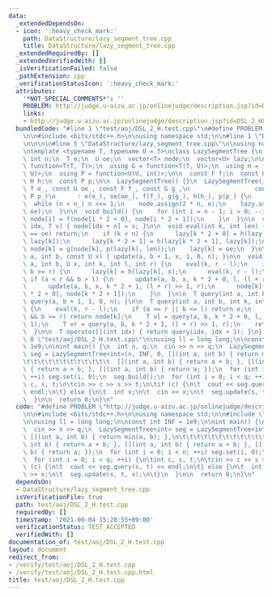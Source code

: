 ```yaml
---
data:
  _extendedDependsOn:
  - icon: ':heavy_check_mark:'
    path: DataStructure/lazy_segment_tree.cpp
    title: DataStructure/lazy_segment_tree.cpp
  _extendedRequiredBy: []
  _extendedVerifiedWith: []
  _isVerificationFailed: false
  _pathExtension: cpp
  _verificationStatusIcon: ':heavy_check_mark:'
  attributes:
    '*NOT_SPECIAL_COMMENTS*': ''
    PROBLEM: http://judge.u-aizu.ac.jp/onlinejudge/description.jsp?id=DSL_2_H&lang=ja
    links:
    - http://judge.u-aizu.ac.jp/onlinejudge/description.jsp?id=DSL_2_H&lang=ja
  bundledCode: "#line 1 \"test/aoj/DSL_2_H.test.cpp\"\n#define PROBLEM \"http://judge.u-aizu.ac.jp/onlinejudge/description.jsp?id=DSL_2_H&lang=ja\"\
    \n\n#include <bits/stdc++.h>\n\nusing namespace std;\n\n#line 1 \"DataStructure/lazy_segment_tree.cpp\"\
    \n\n\n\n#line 5 \"DataStructure/lazy_segment_tree.cpp\"\n\nusing namespace std;\n\
    \ntemplate <typename T, typename U = T>\nclass LazySegmentTree {\n public:\n \
    \ int n;\n  T e;\n  U oe;\n  vector<T> node;\n  vector<U> lazy;\n\n  using F =\
    \ function<T(T, T)>;\n  using G = function<T(T, U)>;\n  using H = function<U(U,\
    \ U)>;\n  using P = function<U(U, int)>;\n\n  const F f;\n  const G g;\n  const\
    \ H h;\n  const P p;\n\n  LazySegmentTree() {}\n  LazySegmentTree(int n_, const\
    \ T e_, const U oe_, const F f_, const G g_,\n                  const H h_, const\
    \ P p_)\n      : e(e_), oe(oe_), f(f_), g(g_), h(h_), p(p_) {\n    n = 1;\n  \
    \  while (n < n_) n <<= 1;\n    node.assign(2 * n, e);\n    lazy.assign(2 * n,\
    \ oe);\n  }\n\n  void build() {\n    for (int i = n - 1; i > 0; --i) {\n     \
    \ node[i] = f(node[i * 2 + 0], node[i * 2 + 1]);\n    }\n  }\n\n  void set(int\
    \ idx, T v) { node[idx + n] = v; }\n\n  void eval(int k, int len) {\n    if (lazy[k]\
    \ == oe) return;\n    if (k < n) {\n      lazy[k * 2 + 0] = h(lazy[k * 2 + 0],\
    \ lazy[k]);\n      lazy[k * 2 + 1] = h(lazy[k * 2 + 1], lazy[k]);\n    }\n   \
    \ node[k] = g(node[k], p(lazy[k], len));\n    lazy[k] = oe;\n  }\n\n  void update(int\
    \ a, int b, const U x) { update(a, b + 1, x, 1, 0, n); }\n\n  void update(int\
    \ a, int b, U x, int k, int l, int r) {\n    eval(k, r - l);\n    if (a <= l &&\
    \ b >= r) {\n      lazy[k] = h(lazy[k], x);\n      eval(k, r - l);\n    } else\
    \ if (a < r && b > l) {\n      update(a, b, x, k * 2 + 0, l, (l + r) >> 1);\n\
    \      update(a, b, x, k * 2 + 1, (l + r) >> 1, r);\n      node[k] = f(node[k\
    \ * 2 + 0], node[k * 2 + 1]);\n    }\n  }\n\n  T query(int a, int b) { return\
    \ query(a, b + 1, 1, 0, n); }\n\n  T query(int a, int b, int k, int l, int r)\
    \ {\n    eval(k, r - l);\n    if (a >= r || b <= l) return e;\n    if (a <= l\
    \ && b >= r) return node[k];\n    T vl = query(a, b, k * 2 + 0, l, (l + r) >>\
    \ 1);\n    T vr = query(a, b, k * 2 + 1, (l + r) >> 1, r);\n    return f(vl, vr);\n\
    \  }\n\n  T operator[](int idx) { return query(idx, idx + 1); }\n};\n\n\n#line\
    \ 8 \"test/aoj/DSL_2_H.test.cpp\"\n\nusing ll = long long;\n\nconst int INF =\
    \ 1e9;\n\nint main() {\n  int n, q;\n  cin >> n >> q;\n  LazySegmentTree<int>\
    \ seg = LazySegmentTree<int>(n, INF, 0, [](int a, int b) { return min(a, b); },\n\
    \t\t\t\t\t\t\t\t\t\t\t\t  [](int a, int b) { return a + b; }, [](int a, int b)\
    \ { return a + b; }, [](int a, int b) { return a; });\n  for (int i = 0; i < n;\
    \ ++i) seg.set(i, 0);\n  seg.build();\n  for (int i = 0; i < q; ++i) {\n\tint\
    \ c, s, t;\n\tcin >> c >> s >> t;\n\tif (c) {\n\t  cout << seg.query(s, t) <<\
    \ endl;\n\t} else {\n\t  int x;\n\t  cin >> x;\n\t  seg.update(s, t, x);\n\t}\n\
    \  }\n\n  return 0;\n}\n"
  code: "#define PROBLEM \"http://judge.u-aizu.ac.jp/onlinejudge/description.jsp?id=DSL_2_H&lang=ja\"\
    \n\n#include <bits/stdc++.h>\n\nusing namespace std;\n\n#include \"../../DataStructure/lazy_segment_tree.cpp\"\
    \n\nusing ll = long long;\n\nconst int INF = 1e9;\n\nint main() {\n  int n, q;\n\
    \  cin >> n >> q;\n  LazySegmentTree<int> seg = LazySegmentTree<int>(n, INF, 0,\
    \ [](int a, int b) { return min(a, b); },\n\t\t\t\t\t\t\t\t\t\t\t\t  [](int a,\
    \ int b) { return a + b; }, [](int a, int b) { return a + b; }, [](int a, int\
    \ b) { return a; });\n  for (int i = 0; i < n; ++i) seg.set(i, 0);\n  seg.build();\n\
    \  for (int i = 0; i < q; ++i) {\n\tint c, s, t;\n\tcin >> c >> s >> t;\n\tif\
    \ (c) {\n\t  cout << seg.query(s, t) << endl;\n\t} else {\n\t  int x;\n\t  cin\
    \ >> x;\n\t  seg.update(s, t, x);\n\t}\n  }\n\n  return 0;\n}\n"
  dependsOn:
  - DataStructure/lazy_segment_tree.cpp
  isVerificationFile: true
  path: test/aoj/DSL_2_H.test.cpp
  requiredBy: []
  timestamp: '2021-09-04 15:28:55+09:00'
  verificationStatus: TEST_ACCEPTED
  verifiedWith: []
documentation_of: test/aoj/DSL_2_H.test.cpp
layout: document
redirect_from:
- /verify/test/aoj/DSL_2_H.test.cpp
- /verify/test/aoj/DSL_2_H.test.cpp.html
title: test/aoj/DSL_2_H.test.cpp
---
```

